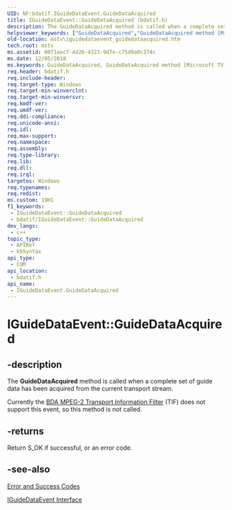 ```yaml
---
UID: NF:bdatif.IGuideDataEvent.GuideDataAcquired
title: IGuideDataEvent::GuideDataAcquired (bdatif.h)
description: The GuideDataAcquired method is called when a complete set of guide data has been acquired from the current transport stream.
helpviewer_keywords: ["GuideDataAcquired","GuideDataAcquired method [Microsoft TV Technologies]","GuideDataAcquired method [Microsoft TV Technologies]","IGuideDataEvent interface","IGuideDataEvent interface [Microsoft TV Technologies]","GuideDataAcquired method","IGuideDataEvent.GuideDataAcquired","IGuideDataEvent::GuideDataAcquired","IGuideDataEventGuideDataAcquired","bdatif/IGuideDataEvent::GuideDataAcquired","mstv.iguidedataevent_guidedataacquired"]
old-location: mstv\iguidedataevent_guidedataacquired.htm
tech.root: mstv
ms.assetid: 00f1aec7-4d26-4323-9d7e-c75d9a0c374c
ms.date: 12/05/2018
ms.keywords: GuideDataAcquired, GuideDataAcquired method [Microsoft TV Technologies], GuideDataAcquired method [Microsoft TV Technologies],IGuideDataEvent interface, IGuideDataEvent interface [Microsoft TV Technologies],GuideDataAcquired method, IGuideDataEvent.GuideDataAcquired, IGuideDataEvent::GuideDataAcquired, IGuideDataEventGuideDataAcquired, bdatif/IGuideDataEvent::GuideDataAcquired, mstv.iguidedataevent_guidedataacquired
req.header: bdatif.h
req.include-header: 
req.target-type: Windows
req.target-min-winverclnt: 
req.target-min-winversvr: 
req.kmdf-ver: 
req.umdf-ver: 
req.ddi-compliance: 
req.unicode-ansi: 
req.idl: 
req.max-support: 
req.namespace: 
req.assembly: 
req.type-library: 
req.lib: 
req.dll: 
req.irql: 
targetos: Windows
req.typenames: 
req.redist: 
ms.custom: 19H1
f1_keywords:
 - IGuideDataEvent::GuideDataAcquired
 - bdatif/IGuideDataEvent::GuideDataAcquired
dev_langs:
 - c++
topic_type:
 - APIRef
 - kbSyntax
api_type:
 - COM
api_location:
 - bdatif.h
api_name:
 - IGuideDataEvent.GuideDataAcquired
---
```


# IGuideDataEvent::GuideDataAcquired


## -description

The <b>GuideDataAcquired</b> method is called when a complete set of guide data has been acquired from the current transport stream.



Currently the <a href="/previous-versions/windows/desktop/mstv/bda-mpeg-2-transport-information-filter">BDA MPEG-2 Transport Information Filter</a> (TIF) does not support this event, so this method is not called.



## -returns

Return S_OK if successful, or an error code.

## -see-also

<a href="/windows/desktop/DirectShow/error-and-success-codes">Error and Success Codes</a>



<a href="/previous-versions/windows/desktop/api/bdatif/nn-bdatif-iguidedataevent">IGuideDataEvent Interface</a>
